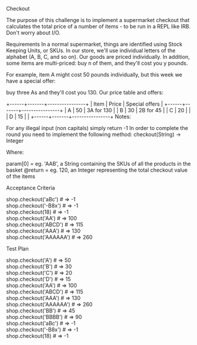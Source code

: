 Checkout

The purpose of this challenge is to implement a supermarket checkout that calculates the total price of a number of items - to be run in a REPL like IRB. Don't worry about I/O.

Requirements
In a normal supermarket, things are identified using Stock Keeping Units, or SKUs. In our store, we'll use individual letters of the alphabet (A, B, C, and so on). Our goods are priced individually. In addition, some items are multi-priced: buy n of them, and they'll cost you y pounds.

For example, item A might cost 50 pounds individually, but this week we have a special offer:

buy three As and they'll cost you 130.
Our price table and offers:

+------+-------+----------------+
| Item | Price | Special offers |
+------+-------+----------------+
| A    | 50    | 3A for 130     |
| B    | 30    | 2B for 45      |
| C    | 20    |                |
| D    | 15    |                |
+------+-------+----------------+
Notes:

For any illegal input (non capitals) simply return -1
In order to complete the round you need to implement the following method: checkout(String) -> Integer

Where:

param[0] = eg. 'AAB', a String containing the SKUs of all the products in the basket
@return = eg. 120, an Integer representing the total checkout value of the items

Acceptance Criteria

shop.checkout('aBc') # => -1 <br>
shop.checkout('-B8x') # => -1 <br>
shop.checkout(18) # => -1 <br>
shop.checkout('AA') # => 100 <br>
shop.checkout('ABCD') # => 115 <br>
shop.checkout('AAA') # => 130 <br>
shop.checkout('AAAAAA') # => 260 <br>

Test Plan

shop.checkout('A') # => 50 <br>
shop.checkout('B') # => 30 <br>
shop.checkout('C') # => 20 <br>
shop.checkout('D') # => 15 <br>
shop.checkout('AA') # => 100 <br>
shop.checkout('ABCD') # => 115 <br>
shop.checkout('AAA') # => 130 <br>
shop.checkout('AAAAAA') # => 260 <br>
shop.checkout('BB') # => 45 <br>
shop.checkout('BBBB') # => 90 <br>
shop.checkout('aBc') # => -1 <br>
shop.checkout('-B8x') # => -1 <br>
shop.checkout(18) # => -1 <br>
